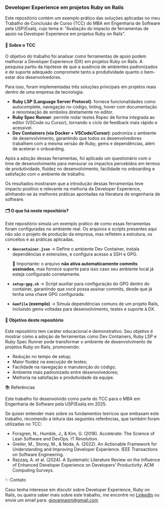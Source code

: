 ### Developer Experience em projetos Ruby on Rails

Este repositório contém um exemplo prático das soluções aplicadas no meu Trabalho de Conclusão de Curso (TCC) do MBA em Engenharia de Software pela USP/Esalq, cujo tema é: "Avaliação do impacto de ferramentas de apoio na Developer Experience em projetos Ruby on Rails".

#### 📝 Sobre o TCC

O objetivo do trabalho foi analisar como ferramentas de apoio podem melhorar a Developer Experience (DX) em projetos Ruby on Rails. A pesquisa partiu da hipótese de que a ausência de ambientes padronizados e de suporte adequado compromete tanto a produtividade quanto o bem-estar dos desenvolvedores.

Para isso, foram implementadas três soluções principais em projetos reais dentro de uma empresa de tecnologia:

- **Ruby LSP (Language Server Protocol)**: fornece funcionalidades como autocomplete, navegação no código, linting, hover com documentação e renomeação de símbolos diretamente no editor.
- **Ruby Spec Runner**: permite rodar testes Rspec de forma integrada ao editor (VSCode ou Cursor), tornando o ciclo de feedback mais rápido e acessível.
- **Dev Containers (via Docker + VSCode/Cursor)**: padroniza o ambiente de desenvolvimento, garantindo que todos os desenvolvedores trabalhem com a mesma versão de Ruby, gems e dependências, além de acelerar o onboarding.

Após a adoção dessas ferramentas, foi aplicado um questionário com o time de desenvolvimento para mensurar os impactos percebidos em termos de produtividade, fluidez no desenvolvimento, facilidade no onboarding e satisfação com o ambiente de trabalho.

Os resultados mostraram que a introdução dessas ferramentas teve impacto positivo e relevante na melhoria da Developer Experience, alinhando-se às melhores práticas apontadas na literatura de engenharia de software.

#### 🗂️ O que há neste repositório?

Este repositório simula um exemplo prático de como essas ferramentas foram configuradas no ambiente real. Os arquivos e scripts presentes aqui não são o projeto de produção da empresa, mas refletem a estrutura, os conceitos e as práticas aplicadas.

- **`devcontainer.json`** → Define o ambiente Dev Container, instala dependências e extensões, e configura acesso a SSH e GPG.
  
  🔸 Importante: o arquivo **não ativa automaticamente commits assinados**, mas fornece suporte para isso caso seu ambiente local já esteja configurado corretamente.

- **`setup-gpg.sh`** → Script auxiliar para configuração do GPG dentro do container, garantindo que você possa assinar commits, desde que já tenha uma chave GPG configurada.

- **`Gemfile` (exemplo)** → Simula dependências comuns de um projeto Rails, incluindo gems voltadas para desenvolvimento, testes e suporte à DX.

#### 🚀 Objetivo deste repositório

Este repositório tem caráter educacional e demonstrativo. Seu objetivo é mostrar como a adoção de ferramentas como Dev Containers, Ruby LSP e Ruby Spec Runner pode transformar o ambiente de desenvolvimento de projetos Ruby on Rails, promovendo:

- Redução no tempo de setup;
- Maior fluidez na execução de testes;
- Facilidade na navegação e manutenção do código;
- Ambiente mais padronizado entre desenvolvedores;
- Melhoria na satisfação e produtividade da equipe.

📚 Referências

Este trabalho foi desenvolvido como parte do TCC para o MBA em Engenharia de Software pela USP/Esalq em 2025.

Se quiser entender mais sobre os fundamentos teóricos que embasam este trabalho, recomendo a leitura das seguintes referências, que também foram utilizadas no TCC:

- Forsgren, N., Humble, J., & Kim, G. (2018). Accelerate: The Science of Lean Software and DevOps. IT Revolution.
- Greiler, M., Storey, M., & Noda, A. (2022). An Actionable Framework for Understanding and Improving Developer Experience. IEEE Transactions on Software Engineering.
- Razzaq, A. et al. (2024). A Systematic Literature Review on the Influence of Enhanced Developer Experience on Developers' Productivity. ACM Computing Surveys.

✨ Contato

Caso tenha interesse em discutir sobre Developer Experience, Ruby on Rails, ou queira saber mais sobre este trabalho, me encontre no [LinkedIn](https://www.linkedin.com/in/giovannasm/) ou envie um email para: giovannasm@gmail.com
